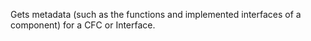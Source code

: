Gets metadata (such as the functions and implemented interfaces of a component) for a CFC or Interface. 
